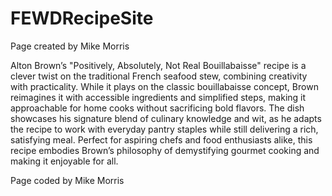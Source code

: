 # FEWDRecipeSite
Page created by Mike Morris

Alton Brown’s "Positively, Absolutely, Not Real Bouillabaisse" recipe is a clever twist on the traditional French seafood stew, combining creativity with practicality. While it plays on the classic bouillabaisse concept, Brown reimagines it with accessible ingredients and simplified steps, making it approachable for home cooks without sacrificing bold flavors. The dish showcases his signature blend of culinary knowledge and wit, as he adapts the recipe to work with everyday pantry staples while still delivering a rich, satisfying meal. Perfect for aspiring chefs and food enthusiasts alike, this recipe embodies Brown’s philosophy of demystifying gourmet cooking and making it enjoyable for all.

Page coded by Mike Morris
